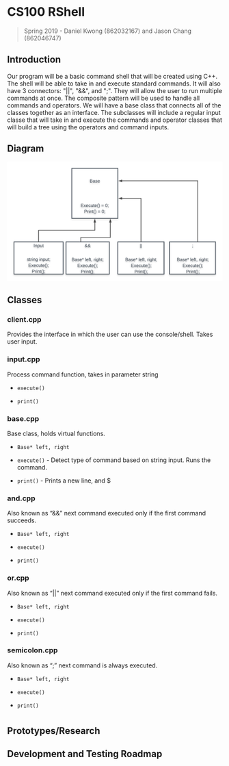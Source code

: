 # CS100 RShell
> Spring 2019 - Daniel Kwong (862032167) and Jason Chang (862046747)

## Introduction
Our program will be a basic command shell that will be created using C++. The shell will be able to take in and execute standard commands. It will also have 3 connectors: "||", "&&", and ";". They will allow the user to run multiple commands at once. The composite pattern will be used to handle all commands and operators. We will have a base class that connects all of the classes together as an interface. The subclasses will include a regular input classe that will take in and execute the commands and operator classes that will build a tree using the operators and command inputs.

## Diagram
![image info](./images/diagram.png)
## Classes

### client.cpp
Provides the interface in which the user can use the console/shell. Takes user input.

### input.cpp
Process command function, takes in parameter string

* `execute()`

* `print()`

### base.cpp
Base class, holds virtual functions.

* `Base* left, right`

* `execute()` - Detect type of command based on string input. Runs the command.

* `print()` - Prints a new line, and $


### and.cpp
Also known as “&&” next command executed only if the first command succeeds.

* `Base* left, right`

* `execute()`

* `print()`

### or.cpp
Also known as “||” next command executed only if the first command fails.

* `Base* left, right`

* `execute()`

* `print()`

### semicolon.cpp
Also known as “;” next command is always executed.

* `Base* left, right`

* `execute()`

* `print()`


#


## Prototypes/Research

## Development and Testing Roadmap
